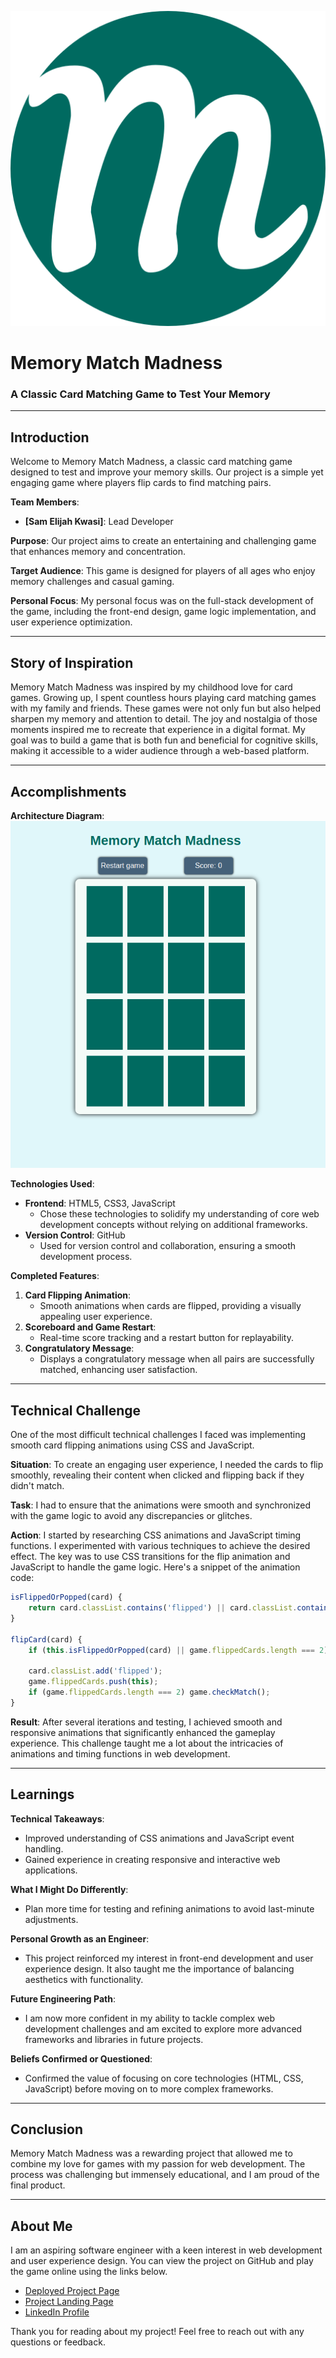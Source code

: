 ![Memory Match Madness](https://raw.githubusercontent.com/Samelijah85/memory-match-madness/main/static/images/favicon/android-chrome-512x512.png)

# Memory Match Madness
### A Classic Card Matching Game to Test Your Memory

---

## Introduction

Welcome to Memory Match Madness, a classic card matching game designed to test and improve your memory skills. Our project is a simple yet engaging game where players flip cards to find matching pairs. 

**Team Members**:
- **[Sam Elijah Kwasi]**: Lead Developer

**Purpose**:
Our project aims to create an entertaining and challenging game that enhances memory and concentration.

**Target Audience**:
This game is designed for players of all ages who enjoy memory challenges and casual gaming.

**Personal Focus**:
My personal focus was on the full-stack development of the game, including the front-end design, game logic implementation, and user experience optimization.

---

## Story of Inspiration

Memory Match Madness was inspired by my childhood love for card games. Growing up, I spent countless hours playing card matching games with my family and friends. These games were not only fun but also helped sharpen my memory and attention to detail. The joy and nostalgia of those moments inspired me to recreate that experience in a digital format. My goal was to build a game that is both fun and beneficial for cognitive skills, making it accessible to a wider audience through a web-based platform.

---

## Accomplishments

**Architecture Diagram**:
![Architecture Diagram](https://raw.githubusercontent.com/Samelijah85/memory-match-madness/main/static/images/mmm-screenshot-1.png)

**Technologies Used**:
- **Frontend**: HTML5, CSS3, JavaScript
  - Chose these technologies to solidify my understanding of core web development concepts without relying on additional frameworks.
- **Version Control**: GitHub
  - Used for version control and collaboration, ensuring a smooth development process.

**Completed Features**:
1. **Card Flipping Animation**:
   - Smooth animations when cards are flipped, providing a visually appealing user experience.
2. **Scoreboard and Game Restart**:
   - Real-time score tracking and a restart button for replayability.
3. **Congratulatory Message**:
   - Displays a congratulatory message when all pairs are successfully matched, enhancing user satisfaction.

---

## Technical Challenge

One of the most difficult technical challenges I faced was implementing smooth card flipping animations using CSS and JavaScript.

**Situation**:
To create an engaging user experience, I needed the cards to flip smoothly, revealing their content when clicked and flipping back if they didn't match.

**Task**:
I had to ensure that the animations were smooth and synchronized with the game logic to avoid any discrepancies or glitches.

**Action**:
I started by researching CSS animations and JavaScript timing functions. I experimented with various techniques to achieve the desired effect. The key was to use CSS transitions for the flip animation and JavaScript to handle the game logic. Here's a snippet of the animation code:

```javascript
isFlippedOrPopped(card) {
    return card.classList.contains('flipped') || card.classList.contains('popped');
}

flipCard(card) {
    if (this.isFlippedOrPopped(card) || game.flippedCards.length === 2) return;

    card.classList.add('flipped');
    game.flippedCards.push(this);
    if (game.flippedCards.length === 2) game.checkMatch();
}
```

**Result**:
After several iterations and testing, I achieved smooth and responsive animations that significantly enhanced the gameplay experience. This challenge taught me a lot about the intricacies of animations and timing functions in web development.

---

## Learnings

**Technical Takeaways**:
- Improved understanding of CSS animations and JavaScript event handling.
- Gained experience in creating responsive and interactive web applications.

**What I Might Do Differently**:
- Plan more time for testing and refining animations to avoid last-minute adjustments.

**Personal Growth as an Engineer**:
- This project reinforced my interest in front-end development and user experience design. It also taught me the importance of balancing aesthetics with functionality.

**Future Engineering Path**:
- I am now more confident in my ability to tackle complex web development challenges and am excited to explore more advanced frameworks and libraries in future projects.

**Beliefs Confirmed or Questioned**:
- Confirmed the value of focusing on core technologies (HTML, CSS, JavaScript) before moving on to more complex frameworks.

---

## Conclusion

Memory Match Madness was a rewarding project that allowed me to combine my love for games with my passion for web development. The process was challenging but immensely educational, and I am proud of the final product.

---

## About Me

I am an aspiring software engineer with a keen interest in web development and user experience design. You can view the project on GitHub and play the game online using the links below.

- [Deployed Project Page](https://samelijah85.github.io/memory-match-madness/game/)
- [Project Landing Page](https://samelijah85.github.io/memory-match-madness/)
- [LinkedIn Profile](#)

Thank you for reading about my project! Feel free to reach out with any questions or feedback.
